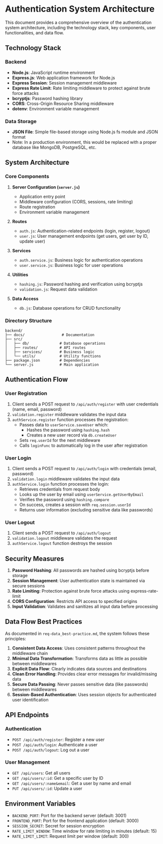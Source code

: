 # Authentication System Architecture

This document provides a comprehensive overview of the authentication system architecture, including the technology stack, key components, user functionalities, and data flow.

## Technology Stack

### Backend
- **Node.js**: JavaScript runtime environment
- **Express.js**: Web application framework for Node.js
- **Express Session**: Session management middleware
- **Express Rate Limit**: Rate limiting middleware to protect against brute force attacks
- **bcryptjs**: Password hashing library
- **CORS**: Cross-Origin Resource Sharing middleware
- **dotenv**: Environment variable management

### Data Storage
- **JSON File**: Simple file-based storage using Node.js fs module and JSON format
- Note: In a production environment, this would be replaced with a proper database like MongoDB, PostgreSQL, etc.

## System Architecture

### Core Components

1. **Server Configuration (`server.js`)**
   - Application entry point
   - Middleware configuration (CORS, sessions, rate limiting)
   - Route registration
   - Environment variable management

2. **Routes**
   - `auth.js`: Authentication-related endpoints (login, register, logout)
   - `user.js`: User management endpoints (get users, get user by ID, update user)

3. **Services**
   - `auth.service.js`: Business logic for authentication operations
   - `user.service.js`: Business logic for user operations

4. **Utilities**
   - `hashing.js`: Password hashing and verification using bcryptjs
   - `validation.js`: Request data validation

5. **Data Access**
   - `db.js`: Database operations for CRUD functionality

### Directory Structure

```
backend/
├── docs/                 # Documentation
├── src/
│   ├── db/              # Database operations
│   ├── routes/          # API routes
│   ├── services/        # Business logic
│   └── utils/           # Utility functions
├── package.json         # Dependencies
└── server.js            # Main application
```

## Authentication Flow

### User Registration

1. Client sends a POST request to `/api/auth/register` with user credentials (name, email, password)
2. `validation.register` middleware validates the input data
3. `authService.register` function processes the registration:
   - Passes data to `userService.saveUser` which:
     - Hashes the password using `hashing.hash`
     - Creates a new user record via `db.createUser`
   - Sets `req.userId` for the next middleware
   - Calls `loginFunc` to automatically log in the user after registration

### User Login

1. Client sends a POST request to `/api/auth/login` with credentials (email, password)
2. `validation.login` middleware validates the input data
3. `authService.login` function processes the login:
   - Retrieves credentials from request body
   - Looks up the user by email using `userService.getUserByEmail`
   - Verifies the password using `hashing.compare`
   - On success, creates a session with `req.session.userId`
   - Returns user information (excluding sensitive data like passwords)

### User Logout

1. Client sends a POST request to `/api/auth/logout`
2. `validation.logout` middleware validates the request
3. `authService.logout` function destroys the session

## Security Measures

1. **Password Hashing**: All passwords are hashed using bcryptjs before storage
2. **Session Management**: User authentication state is maintained via secure sessions
3. **Rate Limiting**: Protection against brute force attacks using express-rate-limit
4. **CORS Configuration**: Restricts API access to specified origins
5. **Input Validation**: Validates and sanitizes all input data before processing

## Data Flow Best Practices

As documented in `req-data_best-practice.md`, the system follows these principles:

1. **Consistent Data Access**: Uses consistent patterns throughout the middleware chain
2. **Minimal Data Transformation**: Transforms data as little as possible between middlewares
3. **Explicit Data Flow**: Clearly indicates data sources and destinations
4. **Clean Error Handling**: Provides clear error messages for invalid/missing data
5. **Secure Data Passing**: Never passes sensitive data (like passwords) between middlewares
6. **Session-Based Authentication**: Uses session objects for authenticated user identification

## API Endpoints

### Authentication

- `POST /api/auth/register`: Register a new user
- `POST /api/auth/login`: Authenticate a user
- `POST /api/auth/logout`: Log out a user

### User Management

- `GET /api/users`: Get all users
- `GET /api/users/:id`: Get a specific user by ID
- `GET /api/users/:name&email`: Get a user by name and email
- `PUT /api/users/:id`: Update a user

## Environment Variables

- `BACKEND_PORT`: Port for the backend server (default: 3001)
- `FRONTEND_PORT`: Port for the frontend application (default: 3000)
- `SESSION_SECRET`: Secret for session encryption
- `RATE_LIMIT_WINDOW`: Time window for rate limiting in minutes (default: 15)
- `RATE_LIMIT_LIMIT`: Request limit per window (default: 300) 